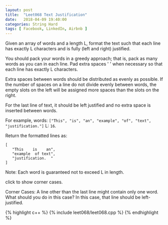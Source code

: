 ```yaml
---
layout: post
title:  "Leet068 Text Justification"
date:   2018-04-09 19:40:00
categories: String Hard
tags: [ Facebook, LinkedIn, Airbnb ]
---
```


Given an array of words and a length L, format the text such that each line has exactly L characters and is fully (left and right) justified.

You should pack your words in a greedy approach; that is, pack as many words as you can in each line. Pad extra spaces ' ' when necessary so that each line has exactly L characters.

Extra spaces between words should be distributed as evenly as possible. If the number of spaces on a line do not divide evenly between words, the empty slots on the left will be assigned more spaces than the slots on the right.

For the last line of text, it should be left justified and no extra space is inserted between words.

For example,
words: ```["This", "is", "an", "example", "of", "text", "justification."]```
L: ```16```.

Return the formatted lines as:
```
[
   "This    is    an",
   "example  of text",
   "justification.  "
]
```

Note: Each word is guaranteed not to exceed L in length.

click to show corner cases.

Corner Cases:
A line other than the last line might contain only one word. What should you do in this case?
In this case, that line should be left-justified.

{% highlight c++ %}
{% include leet068/leet068.cpp %}
{% endhighlight %}
